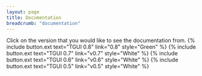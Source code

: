 ```yaml
---
layout: page
title: Documentation
breadcrumb: "documentation"
---
```

Click on the version that you would like to see the documentation from.
{% include button.ext text="TGUI 0.8" link="0.8" style="Green" %}
{% include button.ext text="TGUI 0.7" link="v0.7" style="White" %}
{% include button.ext text="TGUI 0.6" link="v0.6" style="White" %}
{% include button.ext text="TGUI 0.5" link="v0.5" style="White" %}
